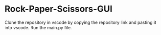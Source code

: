 # Rock-Paper-Scissors-GUI

Clone the repository in vscode by copying the repository link and pasting it into vscode. Run the main.py file.
